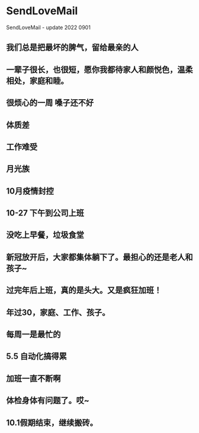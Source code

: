 # SendLoveMail

SendLoveMail - update 2022 0901

## 我们总是把最坏的脾气，留给最亲的人

## 一辈子很长，也很短，愿你我都待家人和颜悦色，温柔相处，家庭和睦。

## 很烦心的一周 嗓子还不好

## 体质差

## 工作难受

## 月光族

## 10月疫情封控

## 10-27 下午到公司上班

## 没吃上早餐，垃圾食堂

## 新冠放开后，大家都集体躺下了。最担心的还是老人和孩子~

## 过完年后上班，真的是头大。又是疯狂加班！

## 年过30，家庭、工作、孩子。 

## 每周一是最忙的

## 5.5 自动化搞得累

## 加班一直不断啊

## 体检身体有问题了。哎~

## 10.1假期结束，继续搬砖。
